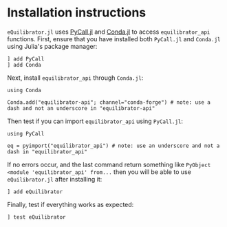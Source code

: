 # Installation instructions

`eQuilibrator.jl` uses [PyCall.jl](https://github.com/JuliaPy/PyCall.jl) and
[Conda.jl](https://github.com/JuliaPy/Conda.jl) to access `equilibrator_api`
functions. First, ensure that you have installed both `PyCall.jl` and `Conda.jl`
using Julia's package manager:

```
] add PyCall
] add Conda
```

Next, install `equilibrator_api` through `Conda.jl`:

```
using Conda

Conda.add("equilibrator-api"; channel="conda-forge") # note: use a dash and not an underscore in "equilibrator-api"
```

Then test if you can import `equilibrator_api` using `PyCall.jl`:

```
using PyCall

eq = pyimport("equilibrator_api") # note: use an underscore and not a dash in "equilibrator_api"
```

If no errors occur, and the last command return something like `PyObject <module 'equilibrator_api' from...`
then you will be able to use `eQuilibrator.jl` after installing it:

```
] add eQuilibrator
```

Finally, test if everything works as expected:
```
] test eQuilibrator
```
